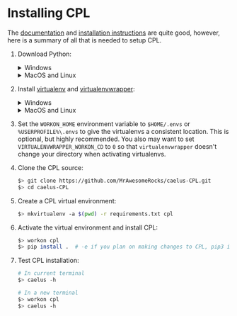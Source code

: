 # Installing CPL

The [documentation](http://caelus.readthedocs.io/en/latest) and [installation instructions](http://caelus.readthedocs.io/en/latest/user/installation.html) are quite good, however, here is a summary of all that is needed to setup CPL.

1. Download Python:
   <details><summary>Windows</summary>

   Go to the [Python website](https://python.org/) and download the latest version of Python.

   </details>

   <details><summary>MacOS and Linux</summary>

   MacOS and Linux already come with Python (as `python3`), however, you can always download a newer version from the [Python website](https://python.org/).

   </details>

2. Install [virtualenv](https://virtualenv.pypa.io/en/latest/) and [virtualenvwrapper](https://virtualenvwrapper.readthedocs.io/en/latest/):
   <details><summary>Windows</summary>

   ```ps
   $> pip install virtualenv; `
        git clone https://github.com/regisf/virtualenvwrapper-powershell.git; `
        cd virtualenvwrapper-powershell; `
        ./Install.ps1; `
        cd ..; `
        Remove-Item -Recurse -Force virtualenvwrapper-powershell
   ```

   </details>

   <details><summary>MacOS and Linux</summary>

   ```sh
   $> pip3 install virtualenv virtualenvwrapper \
        && echo "source /usr/local/bin/virtualenvwrapper.sh" >> .bashrc
   ```

    </details>

3. Set the `WORKON_HOME` environment variable to `$HOME/.envs` or `%USERPROFILE%\.envs` to give the virtualenvs a consistent location. This is optional, but highly recommended. You also may want to set `VIRTUALENVWRAPPER_WORKON_CD` to `0` so that `virtualenvwrapper` doesn't change your directory when activating virtualenvs.

4. Clone the CPL source:
   ```sh
   $> git clone https://github.com/MrAwesomeRocks/caelus-CPL.git
   $> cd caelus-CPL
   ```
5. Create a CPL virtual environment:
   ```sh
   $> mkvirtualenv -a $(pwd) -r requirements.txt cpl
   ```
6. Activate the virtual environment and install CPL:
   ```sh
   $> workon cpl
   $> pip install .  # -e if you plan on making changes to CPL, pip3 if not on Windows
   ```
7. Test CPL installation:
    ```sh
    # In current terminal
    $> caelus -h

    # In a new terminal
    $> workon cpl
    $> caelus -h
    ```
